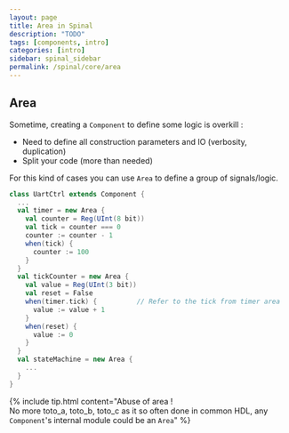```yaml
---
layout: page
title: Area in Spinal
description: "TODO"
tags: [components, intro]
categories: [intro]
sidebar: spinal_sidebar
permalink: /spinal/core/area
---
```



## Area
Sometime, creating a `Component` to define some logic is overkill :

- Need to define all construction parameters and IO (verbosity, duplication)
- Split your code (more than needed)

For this kind of cases you can use `Area` to define a group of signals/logic.

```scala
class UartCtrl extends Component {
  ...
  val timer = new Area {
    val counter = Reg(UInt(8 bit))
    val tick = counter === 0
    counter := counter - 1
    when(tick) {
      counter := 100
    }
  }
  val tickCounter = new Area {
    val value = Reg(UInt(3 bit))
    val reset = False
    when(timer.tick) {          // Refer to the tick from timer area
      value := value + 1
    }
    when(reset) {
      value := 0
    }
  }
  val stateMachine = new Area {
    ...
  }
}
```


{% include tip.html content="Abuse of area !<br> No more toto_a, toto_b, toto_c as it so often done in common HDL, any `Component`'s internal module could be an `Area`" %}
